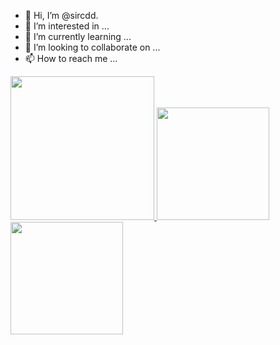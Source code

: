 - 👋 Hi, I’m @sircdd.
- 👀 I’m interested in ...
- 🌱 I’m currently learning ...
- 💞️ I’m looking to collaborate on ...
- 📫 How to reach me ...

<a href="/">
  <img height="230em" src="https://github-profile-summary-cards.vercel.app/api/cards/profile-details?username=sircdd&theme=github">
  <img height="180em" src="https://github-readme-stats.vercel.app/api?username=sircdd&show_icons=true&include_all_commits=true&count_private=true" />
  <img height="180em" src="https://github-readme-stats.vercel.app/api/top-langs?username=sircdd&layout=compact&exclude_repo=Android_Homework,rinchannowww.github.io&langs_count=8" />
</a>
